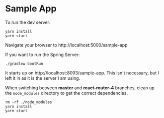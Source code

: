 # Sample App

To run the dev server:

```
yarn install
yarn start
```

Navigate your browser to http://localhost:5000/sample-app

If you want to run the Spring Server:

```
./gradlew bootRun
```

It starts up on http://localhost:8093/sample-app. This isn't necessary, but I left it in as it is the server I am using.

When switching between **master** and **react-router-4** branches, clean up the `node_modules` directory to get the
correct dependencies.

```
rm -rf ./node_modules
yarn install
yarn start
```
